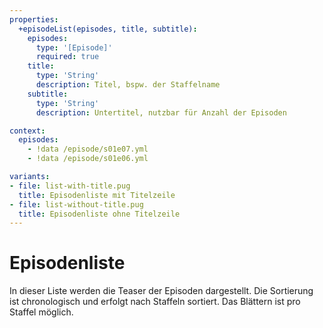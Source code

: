 ```yaml
---
properties:
  +episodeList(episodes, title, subtitle):
    episodes:
      type: '[Episode]'
      required: true
    title:
      type: 'String'
      description: Titel, bspw. der Staffelname
    subtitle:
      type: 'String'
      description: Untertitel, nutzbar für Anzahl der Episoden

context:
  episodes:
    - !data /episode/s01e07.yml
    - !data /episode/s01e06.yml

variants:
- file: list-with-title.pug
  title: Episodenliste mit Titelzeile
- file: list-without-title.pug
  title: Episodenliste ohne Titelzeile
---
```

# Episodenliste

In dieser Liste werden die Teaser der Episoden dargestellt.
Die Sortierung ist chronologisch und erfolgt nach Staffeln sortiert.
Das Blättern ist pro Staffel möglich.
